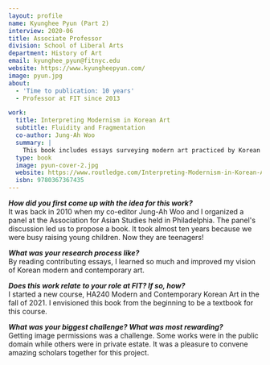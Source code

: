 ```yaml
---
layout: profile
name: Kyunghee Pyun (Part 2)
interview: 2020-06
title: Associate Professor
division: School of Liberal Arts
department: History of Art
email: kyunghee_pyun@fitnyc.edu
website: https://www.kyungheepyun.com/
image: pyun.jpg
about:
  - 'Time to publication: 10 years'
  - Professor at FIT since 2013

work:
  title: Interpreting Modernism in Korean Art
  subtitle: Fluidity and Fragmentation
  co-author: Jung-Ah Woo
  summary: |
    This book includes essays surveying modern art practiced by Korean artists from the 1900s to the 1970s. In Korea like other places in Asia and South America, modernism and modernity have a long span of emergence and development. This book discusses how the ideas of modernity and the practices of modernism in visual arts were introduced, disseminated, and transformed from the Korean Empire to the Republic of Korea.  Authors focus on advertising images, traditional ink painting for new eras, textbook illustrations, oil painting, exhibition systems,  art education, art criticism, modern tea salons, and other agencies of modern art in Korea.  
  type: book
  image: pyun-cover-2.jpg
  website: https://www.routledge.com/Interpreting-Modernism-in-Korean-Art-Fluidity-and-Fragmentation/Pyun-Woo/p/book/9780367367435
  isbn: 9780367367435
---
```

***How did you first come up with the idea for this work?***  
It was back in 2010 when my co-editor Jung-Ah Woo and I organized a panel at the Association for Asian Studies held in Philadelphia. The panel's discussion led us to propose a book. It took almost ten years because we were busy raising young children. Now they are teenagers!

***What was your research process like?***  
By reading contributing essays, I learned so much and improved my vision of Korean modern and contemporary art.

***Does this work relate to your role at FIT? If so, how?***  
I started a new course, HA240 Modern and Contemporary Korean Art in the fall of 2021. I envisioned this book from the beginning to be a textbook for this course.  

***What was your biggest challenge? What was most rewarding?***  
Getting image permissions was a challenge. Some works were in the public domain while others were in private estate. It was a pleasure to convene amazing scholars together for this project.
